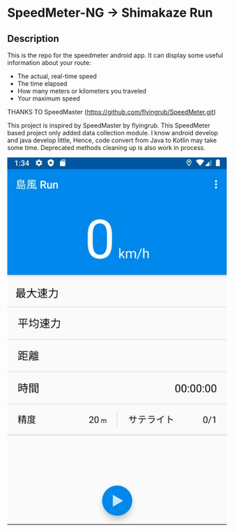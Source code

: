 SpeedMeter-NG  -> Shimakaze Run
==========


Description
---
This is the repo for the speedmeter android app. 
It can display some useful information about your route:
* The actual, real-time speed
* The time elapsed
* How many meters or kilometers you traveled
* Your maximum speed

THANKS TO SpeedMaster (https://github.com/flyingrub/SpeedMeter.git)

This project is inspired by SpeedMaster by flyingrub.
This SpeedMeter based project only added data collection module.
I know android develop and java develop little, Hence, code convert from Java to Kotlin may take some time.
Deprecated methods cleaning up is also work in process.

![alt tag](https://github.com/ZZZeno/SpeedMaster-NG/blob/master/screen.jpg?raw=true)
